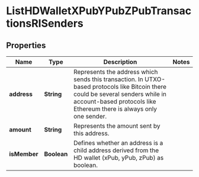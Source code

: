 

# ListHDWalletXPubYPubZPubTransactionsRISenders


## Properties

| Name | Type | Description | Notes |
|------------ | ------------- | ------------- | -------------|
|**address** | **String** | Represents the address which sends this transaction. In UTXO-based protocols like Bitcoin there could be several senders while in account-based protocols like Ethereum there is always only one sender. |  |
|**amount** | **String** | Represents the amount sent by this address. |  |
|**isMember** | **Boolean** | Defines whether an address is a child address derived from the HD wallet (xPub, yPub, zPub) as boolean. |  |



